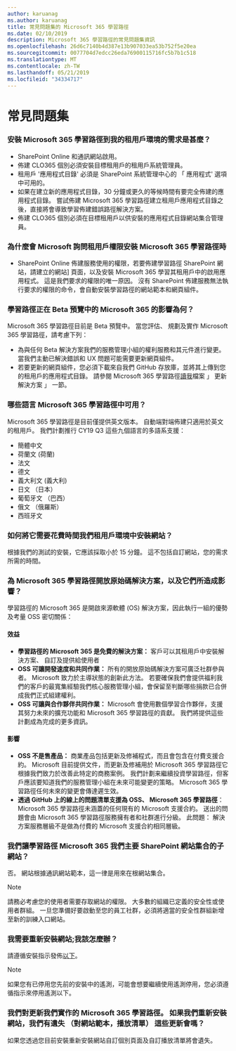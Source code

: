 ```yaml
---
author: karuanag
ms.author: karuanag
title: 常見問題集的 Microsoft 365 學習路徑
ms.date: 02/10/2019
description: Microsoft 365 學習路徑的常見問題集資訊
ms.openlocfilehash: 26d6c7140b4d387e13b907033ea53b752f5e20ea
ms.sourcegitcommit: 0077704d7edcc26eda76900115716fc5b7b1c518
ms.translationtype: MT
ms.contentlocale: zh-TW
ms.lasthandoff: 05/21/2019
ms.locfileid: "34334717"
---
```

# <a name="frequently-asked-questions"></a>常見問題集

### <a name="what-are-the-requirements-for-installing-microsoft-365-learning-pathways-into-my-tenant-environment"></a>安裝 Microsoft 365 學習路徑到我的租用戶環境的需求是甚麼？

- SharePoint Online 和通訊網站啟用。
- 佈建 CLO365 個別必須安裝目標租用戶的租用戶系統管理員。
- 租用戶 '應用程式目錄' 必須是 SharePoint 系統管理中心的 「 應用程式' 選項中可用的。
- 如果在建立新的應用程式目錄，30 分鐘或更久的等候時間有要完全佈建的應用程式目錄。 嘗試佈建 Microsoft 365 學習路徑建立租用戶應用程式目錄之後，直接將會導致學習佈建錯誤路徑解決方案。 
- 佈建 CLO365 個別必須在目標租用戶以供安裝的應用程式目錄網站集合管理員。

### <a name="why-is-microsoft-asking-for-tenant-permissions-when-installing-microsoft-365-learning-pathways"></a>為什麼會 Microsoft 詢問租用戶權限安裝 Microsoft 365 學習路徑時 

- SharePoint Online 佈建服務使用的權限，若要佈建學習路徑 SharePoint 網站，請建立的網站] 頁面，以及安裝 Microsoft 365 學習其租用戶中的啟用應用程式。 這是我們要求的權限的唯一原因。 沒有 SharePoint 佈建服務無法執行要求的權限的命令，會自動安裝學習路徑的網站範本和網頁組件。 

### <a name="what-are-the-implications-of-microsoft-365-learning-pathways-being-in-a-beta-preview"></a>學習路徑正在 Beta 預覽中的 Microsoft 365 的影響為何？ 

Microsoft 365 學習路徑目前是 Beta 預覽中。 當您評估、 規劃及實作 Microsoft 365 學習路徑，請考慮下列：

- 為與任何 Beta 解決方案我們的服務管理小組的權利服務和其元件進行變更。 當我們主動已解決錯誤和 UX 問題可能需要更新網頁組件。
- 若要更新的網頁組件，您必須下載來自我們 GitHub 存放庫，並將其上傳到您的租用戶的應用程式目錄。 請參閱 Microsoft 365 學習路徑[讀我](https://github.com/pnp/custom-learning-office-365/blob/master/README.md)檔案 」 更新解決方案 」 一節。 

### <a name="what-languages-is-microsoft-365-learning-pathways-available-in"></a>哪些語言 Microsoft 365 學習路徑中可用？

Microsoft 365 學習路徑是目前僅提供英文版本。 自動端對端佈建只適用於英文的租用戶。 我們計劃推行 CY19 Q3 這些九個語言的多語系支援： 

- 簡體中文 
- 荷蘭文 (荷蘭) 
- 法文  
- 德文 
- 義大利文 (義大利) 
- 日文 （日本）  
- 葡萄牙文 （巴西） 
- 俄文 （俄羅斯）  
- 西班牙文 

### <a name="how-long-will-it-take-to-install-the-site-in-our-tenant-environment"></a>如何將它需要花費時間我們租用戶環境中安裝網站？

根據我們的測試的安裝，它應該採取小於 15 分鐘。 這不包括自訂網站，您的需求所需的時間。

### <a name="is-microsoft-365-learning-pathways-an-open-source-solution-and-what-are-the-implications"></a>為 Microsoft 365 學習路徑開放原始碼解決方案，以及它們所造成影響？

學習路徑的 Microsoft 365 是開啟來源軟體 (OS) 解決方案，因此執行一組的優勢及考量 OSS 密切關係：

#### <a name="benefits"></a>效益 
- **學習路徑的 Microsoft 365 是免費的解決方案：** 客戶可以其租用戶中安裝解決方案、 自訂及提供給使用者
- **OSS 可讓開發速度和共同作業：** 所有的開放原始碼解決方案可廣泛社群參與者。  Microsoft 致力於主導狀態的創新此方法。  若要確保我們會提供福利我們的客戶的最寬集經驗我們核心服務管理小組，會保留至判斷哪些捐款已合併成我們正式組建權利。  
- **OSS 可讓與合作夥伴共同作業：** Microsoft 會使用數個學習合作夥伴，支援其努力未來的擴充功能和 Microsoft 365 學習路徑的貢獻。 我們將提供這些計劃成為完成的更多資訊。 
    
#### <a name="implications"></a>影響
- **OSS 不是售產品：** 商業產品包括更新及修補程式，而且會包含在付費支援合約。 Microsoft 目前提供文件，而更新及修補用於 Microsoft 365 學習路徑它根據我們致力於改善此特定的商務案例。 我們計劃来繼續投資學習路徑，但客戶應該要知道我們的服務管理小組在未來可能變更的策略。 Microsoft 365 學習路徑任何未來的變更會傳達遲生效。 
- **透過 GitHub 上的線上的問題清單支援為 OSS、 Microsoft 365 學習路徑**： Microsoft 365 學習路徑未涵蓋的任何現有的 Microsoft 支援合約。 送出的問題會由 Microsoft 365 學習路徑服務擁有者和社群進行分級。 此問題： 解決方案服務層級不是做為付費的 Microsoft 支援合約相同層級。  

### <a name="can-we-make-the-microsoft-365-learning-pathways-a-subsite-of-our-primary-sharepoint-site-collection"></a>我們讓學習路徑 Microsoft 365 我們主要 SharePoint 網站集合的子網站？

否。 網站根據通訊網站範本，這一律是用來在根網站集合。

> [!NOTE]
> 請務必考慮您的使用者需要存取網站的權限。 大多數的組織已定義的安全性或使用者群組。 一旦您準備好要啟動至您的員工社群，必須將適當的安全性群組新增至新的訓練入口網站。

### <a name="i-need-to-reinstall-the-site-what-should-i-do"></a>我需要重新安裝網站;我該怎麼辦？

請遵循安裝指示發佈[以下](custom_provision.md)。

> [!NOTE]
> 如果您有已停用您先前的安裝中的遙測，可能會想要繼續使用遙測停用，您必須遵循指示來停用遙測以下。

### <a name="we-made-updates-to-our-implementation-of-microsoft-365-learning-pathways-will-we-lose-these-updates-made-to-site-template-playlists-if-we-reinstall-the-site"></a>我們對更新我們實作的 Microsoft 365 學習路徑。 如果我們重新安裝網站，我們有遺失 （對網站範本，播放清單） 這些更新會嗎？

如果您透過您目前安裝重新安裝網站自訂個別頁面及自訂播放清單將會遺失。  